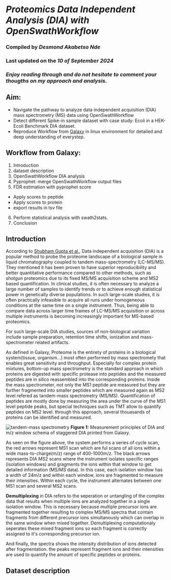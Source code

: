 # *Proteomics Data Independent Analysis (DIA) with OpenSwathWorkflow*

### Compiled by *Desmond Akabetso Nde* 
### Last updated on the *10 of September 2024* 
### *Enjoy reading through and do not hesitate to comment your thougths on my approach and analysis.*

## Aim: 
- Navigate the pathway to analyze data independent acquisition (DIA) mass spectrometry (MS) data using OpenSwathWorkflow
-  Detect different Spike-in sample dataset with case study: Ecoli in a HEK-Ecoli Benchmark DIA dataset.
- Reproduce Workflow from [Galaxy](https://usegalaxy.org/training-material/topics/proteomics/tutorials/DIA_Analysis_OSW/tutorial.html#hands-on-dia-analysis-using-openswathworkflow) in linux environment for detailed and deep understanding of everystep.
	
## Workflow from Galaxy:
1. Introduction
2. dataset description
3. OpenSwathWorkflow DIA analysis
4. Pyprophet: merge OpenSwathWorkflow output files
5. FDR estimation with pyprophet score
- Apply scores to peptide
- Apply scores to protein
- export results in tsv file
6. Perform statistical analysis with swath2stats.
7. Conclusion

## Introduction

According to [Shubham Gupta et al.](https://www.nature.com/articles/s42003-023-05437-2), Data independent acquisition (DIA) is a popular method to probe the proteome landscape of a biological sample in liquid chromatography coupled to tandem mass-spectrometry (LC-MS/MS). They mentioned it has been proven to have superior reproducibility and better quantitative performance compared to other methods, such as shotgun proteomics due to its fixed MS/MS acquisition scheme and MS2 based quantification. In clinical studies, it is often necessary to analyze a large number of samples to identify trends or to achieve enough statistical power in genetically diverse populations. In such large-scale studies, it is often practically infeasible to acquire all runs under homogeneous conditions at the same time on a single instrument. Thus, being able to compare data across larger time frames of LC-MS/MS acquisition or across multiple instruments is becoming increasingly important for MS-based proteomics.

For such large-scale DIA studies, sources of non-biological variation include sample preparation, retention time shifts, ionization and mass-spectrometer related artifacts.

As defined in Galaxy, Proteome is the entirety of proteins in a biological system(tissue, organism...) most often performed by mass spectromety that enables great sensitivity and throughput. Especially for complex protein mixtures, bottom-up mass spectrometry is the standard approach in which proteins are digested with specific protease into peptides and the measured peptides are in silico reassembled into the corresponding proteins. Inside the mass spectrometer, not only the MS1 peptide are measured but they are further fragmented into smaller peptides which are measured again as MS2 level refered as tandem-mass spectrometry (MS/MS). Quantification of peptides are mostly done by measuring the area under the curve of the MS1 level peptide peaks, but special techniques such as TMT allow to quantify peptides on MS2 level. through this approach, several thouasands of proteins can be identified and measured.

![tandem-mass spectrometry](/home/akabetso/Desktop/Proteomics/DIA_Analysis_Using_OpenSwathWorkflow/data/ms\ms_principle.png)
**Figure 1:** Measurement principles of DIA and m/z window schema of staggered DIA printed from Galaxy.

As seen on the figure above, the system performs a series of cycle scan, the red arrows represent MS1 scan which are ful scans of all ions within a wide mass-to-charge(m/z) range of 400-1000m/z. The black arrows represents DIA MS2 scans where the instrument isolates specific ranges (isolation windows) and gragments the ions within that window to get detailed information (MS/MS data). In this case, each isolation window has a width of 24m/z and within each window, ions are fragmented to measure their intensities. Within each cycle, the instrument alternates between one MS1 scan and several MS2 scans. 

**Demultiplexing** in DIA refers to the seperation or untangling of the complex data that results when multiple ions are analyzed together in a single isolation window. This is necessary because multiple precursor ions are fragmented together resulting to complex MS/MS spectra that contain fragments from different precursor ions simultanously which can overlap in the same window when mixed together. Demultiplexing computationaly seperates these mixed fragment ions so each fragment is correctly assigned to it's corresponding precursor ion.

And finally, the spectra shows the intensity distribution of ions detected after fragmentation. the peaks represent fragment ions and their intensities are used to quantify the amount of specific peptides or proteins.

## Dataset description